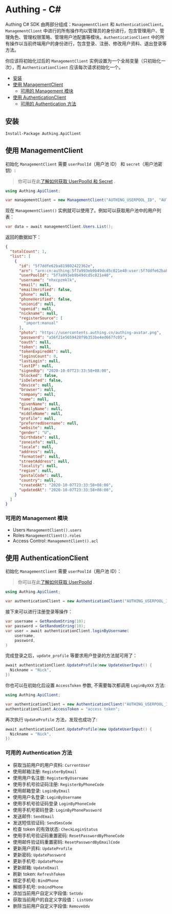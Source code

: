 ﻿# Authing - C#

Authing C# SDK 由两部分组成：`ManagementClient` 和 `AuthenticationClient`。`ManagementClient` 中进行的所有操作均以管理员的身份进行，包含管理用户、管理角色、管理权限策略、管理用户池配置等模块。`AuthenticationClient` 中的所有操作以当前终端用户的身份进行，包含登录、注册、修改用户资料、退出登录等方法。

你应该将初始化过后的 `ManagementClient` 实例设置为一个全局变量（只初始化一次），而 `AuthenticationClient` 应该每次请求初始化一个。

- [安装](#安装)
- [使用 ManagementClient](#使用-managementclient)
  - [可用的 Management 模块](#可用的-management-模块)
- [使用 AuthenticationClient](#使用-authenticationclient)
  - [可用的 Authentication 方法](#可用的-authentication-方法)

## 安装

```
Install-Package Authing.ApiClient
```

## 使用 ManagementClient

初始化 `ManagementClient` 需要 `userPoolId`（用户池 ID） 和 `secret`（用户池密钥）:

> 你可以在此[了解如何获取 UserPoolId 和 Secret](https://docs.authing.cn/others/faq.html) .

```csharp
using Authing.ApiClient;

var managementClient = new ManagementClient("AUTHING_USERPOOL_ID", "AUTHING_USERPOOL_SECRET");
```

现在 `ManagementClient()` 实例就可以使用了。例如可以获取用户池中的用户列表：

```csharp
var data = await managementClient.Users.List();
```

返回的数据如下：

```json
{
  "totalCount": 1,
  "list": [
    {
      "id": "5f7ddfe62ba819802422362e",
      "arn": "arn:cn:authing:5f7a993eb9b49dcd5c021e40:user:5f7ddfe62ba819802422362e",
      "userPoolId": "5f7a993eb9b49dcd5c021e40",
      "username": "nhxcpzmklk",
      "email": null,
      "emailVerified": false,
      "phone": null,
      "phoneVerified": false,
      "unionid": null,
      "openid": null,
      "nickname": null,
      "registerSource": [
        "import:manual"
      ],
      "photo": "https://usercontents.authing.cn/authing-avatar.png",
      "password": "a56f21e5659428f9b353be4ed667fc05",
      "oauth": null,
      "token": null,
      "tokenExpiredAt": null,
      "loginsCount": 0,
      "lastLogin": null,
      "lastIP": null,
      "signedUp": "2020-10-07T23:33:58+08:00",
      "blocked": false,
      "isDeleted": false,
      "device": null,
      "browser": null,
      "company": null,
      "name": null,
      "givenName": null,
      "familyName": null,
      "middleName": null,
      "profile": null,
      "preferredUsername": null,
      "website": null,
      "gender": "U",
      "birthdate": null,
      "zoneinfo": null,
      "locale": null,
      "address": null,
      "formatted": null,
      "streetAddress": null,
      "locality": null,
      "region": null,
      "postalCode": null,
      "country": null,
      "createdAt": "2020-10-07T23:33:58+08:00",
      "updatedAt": "2020-10-07T23:33:58+08:00",
    }
  ]
}
```


### 可用的 Management 模块

- Users `ManagementClient().users`
- Roles `ManagementClient().roles`
- Access Control: `ManagementClient().acl`

## 使用 AuthenticationClient

初始化 `ManagementClient` 需要 `userPoolId`（用户池 ID）：

> 你可以在此[了解如何获取 UserPoolId](https://docs.authing.cn/others/faq.html) .


```csharp
using Authing.ApiClient;

var authenticationClient = new AuthenticationClient("AUTHING_USERPOOL_ID");
```

接下来可以进行注册登录等操作：

```csharp
var username = GetRandomString(10);
var password = GetRandomString(10);
var user = await authenticationClient.loginByUsername(
    username,
    password,
)
```

完成登录之后，`update_profile` 等要求用户登录的方法就可用了：

```csharp
await authenticationClient.UpdateProfile(new UpdateUserInput() {
  Nickname = "Nick",
})
```

你也可以在初始化后设置 `AccessToken` 参数, 不需要每次都调用 `LoginByXXX` 方法:

```csharp
using Authing.ApiClient;

var authenticationClient = new AuthenticationClient("AUTHING_USERPOOL_ID");
authenticationClient.AccessToken = "access token";
```

再次执行 `UpdateProfile` 方法，发现也成功了:

```csharp
await authenticationClient.UpdateProfile(new UpdateUserInput() {
  Nickname = "Nick",
})
```

### 可用的 Authentication 方法

- 获取当前用户的用户资料: `CurrentUser`
- 使用邮箱注册: `RegisterByEmail`
- 使用用户名注册: `RegisterByUsername`
- 使用手机号验证码注册: `RegisterByPhoneCode`
- 使用邮箱登录: `LoginByEmail`
- 使用用户名登录: `LoginByUsername`
- 使用手机号验证码登录 `LoginByPhoneCode`
- 使用手机号密码登录: `LoginByPhonePassword`
- 发送邮件: `SendEmail`
- 发送短信验证码: `SendSmsCode`
- 检查 token 的有效状态: `CheckLoginStatus`
- 使用手机号验证码重置密码: `ResetPasswordByPhoneCode`
- 使用邮件验证码重置密码: `ResetPasswordByEmailCode`
- 更新用户资料: `UpdateProfile`
- 更新密码: `UpdatePassword`
- 更新手机号: `UpdatePhone`
- 更新邮箱: `UpdateEmail`
- 刷新 token: `RefreshToken`
- 绑定手机号: `BindPhone`
- 解绑手机号: `UnbindPhone`
- 添加当前用户自定义字段值: `SetUdv`
- 获取当前用户的自定义字段值： `ListUdv`
- 删除当前用户自定义字段值: `RemoveUdv`
